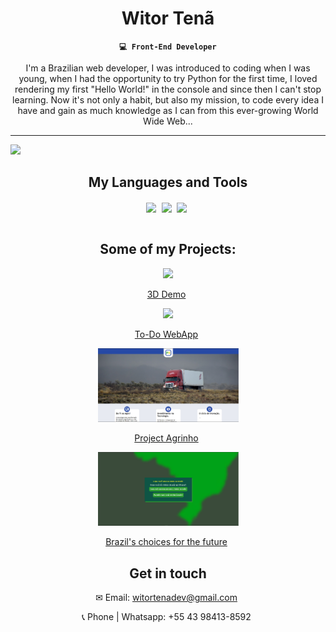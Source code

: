 <div align="center">
  
  # Witor Tenã

**`💻 Front-End Developer`**

I'm a Brazilian web developer, I was introduced to coding when I was young, when I had the opportunity to try Python for the first time, I loved rendering my first "Hello World!" in the console and since then I can't stop learning.
Now it's not only a habit, but also my mission, to code every idea I have and gain as much knowledge as I can from this ever-growing World Wide Web...

</div>

<hr>

<img src="https://media2.giphy.com/media/v1.Y2lkPTc5MGI3NjExdHNpeWJzNGVwd245dXk5cnJ2cXFpNzF4MWZibGRiNTJhcHN2MzJucyZlcD12MV9pbnRlcm5hbF9naWZfYnlfaWQmY3Q9Zw/NKEt9elQ5cR68/giphy.webp" width="1200">

<div align="center">
  
## My Languages and Tools

<img align="center" width="45px" style="padding-right: 5px;" src="https://cdn.jsdelivr.net/gh/devicons/devicon@latest/icons/html5/html5-original.svg" />
<img align="center" width="45px" style="padding-right: 5px;" src="https://cdn.jsdelivr.net/gh/devicons/devicon@latest/icons/css3/css3-original.svg" />
<img align="center" width="45px" style="padding-right: 5px;" src="https://cdn.jsdelivr.net/gh/devicons/devicon@latest/icons/javascript/javascript-original.svg" />
<br>
<br>

</div>

<div align="center">
  
## Some of my Projects:

<a href="https://reactthreefiberdemo.netlify.app/"><img width="225px" src="https://github.com/user-attachments/assets/12ebca11-cd56-40f4-9885-5111ed8747c4" /> </a>
<p align="center" width="45px" style="padding-right: 5px;"><a href="https://reactthreefiberdemo.netlify.app/">3D Demo</a></p>

<a href="https://witordev.github.io/react-todo-app/"><img width="225px" src="https://github.com/user-attachments/assets/a025bcbd-0129-478d-8110-e4e14b047df2" /></a>
<p align="center" width="45px" style="padding-right: 5px;"><a href="https://witordev.github.io/Todo-App/">To-Do WebApp</a></p>

<a href="https://witordev.github.io/Projeto-Agrinho/"><img width="225px" src="project-agrinho-scs.png" /></a>
<p align="center" width="45px" style="padding-right: 5px;"><a href="https://witordev.github.io/Projeto-Agrinho/">Project Agrinho</a></p>

<a href="https://witordev.github.io/Escolhas/"><img width="225px" src="project-escolhas-scs.png" /></a>
<p align="center" width="45px" style="padding-right: 5px;"><a href="https://witordev.github.io/Escolhas/">Brazil's choices for the future</a></p>

</ul>

</div>

<div align="center">

## Get in touch
<p width="45px" style="padding-right: 5px;">✉ Email: <a href="mailto:witortenadev@gmail.com">witortenadev@gmail.com</a></p>
<p width="45px" style="padding-right: 5px;">📞 Phone | Whatsapp: +55 43 98413-8592</p>

</div>
